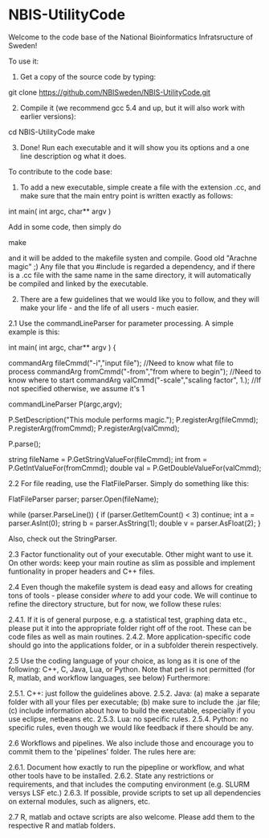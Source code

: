 # NBIS-UtilityCode

Welcome to the code base of the National Bioinformatics Infratsructure of Sweden!

To use it:
1. Get a copy of the source code by typing:

git clone https://github.com/NBISweden/NBIS-UtilityCode.git

2. Compile it (we recommend gcc 5.4 and up, but it will also work with earlier versions):

cd NBIS-UtilityCode
make

3. Done! Run each executable and it will show you its options and a one line description og what it does.


To contribute to the code base:

1. To add a new executable, simple create a file with the extension .cc, and make sure that the main entry point is written exactly as follows:

int main( int argc, char** argv )

Add in some code, then simply do

make

and it will be added to the makefile systen and compile. Good old "Arachne magic" ;)
Any file that you #include is regarded a dependency, and if there is a .cc file with the same name in the same directory, it will automatically be compiled and linked by the executable.

2. There are a few guidelines that we would like you to follow, and they will make your life - and the life of all users - much easier. 

2.1 Use the commandLineParser for parameter processing. A simple example is this:

int main( int argc, char** argv )
{

  commandArg<string> fileCmmd("-i","input file"); //Need to know what file to process
  commandArg<int> fromCmmd("-from","from where to begin"); //Need to know where to start
  commandArg<double> valCmmd("-scale","scaling factor", 1.); //If not specified otherwise, we assume it's 1

  commandLineParser P(argc,argv);
  
  P.SetDescription("This module performs magic.");
  P.registerArg(fileCmmd);
  P.registerArg(fromCmmd);
  P.registerArg(valCmmd);
 
  P.parse();
  
  string fileName = P.GetStringValueFor(fileCmmd);
  int from = P.GetIntValueFor(fromCmmd);
  double val = P.GetDoubleValueFor(valCmmd);
 
2.2 For file reading, use the FlatFileParser. Simply do something like this:

  FlatFileParser parser;
  parser.Open(fileName);

  while (parser.ParseLine()) {
    if (parser.GetItemCount() < 3)
      continue;
    int a = parser.AsInt(0);
    string b = parser.AsString(1);
    double v = parser.AsFloat(2);
  }

Also, check out the StringParser.


2.3 Factor functionality out of your executable. Other might want to use it. On other words: keep your main routine as slim as possible and implement funtionality in proper headers and C++ files.

2.4 Even though the makefile system is dead easy and allows for creating tons of tools - please consider *where* to add your code.
We will continue to refine the directory structure, but for now, we follow these rules:

2.4.1. If it is of general purpose, e.g. a statistical test, graphing data etc., please put it into the appropriate folder right off of the root. These can be code files as well as main routines.
2.4.2. More application-specific code should go into the applications folder, or in a subfolder therein respectively. 


2.5 Use the coding language of your choice, as long as it is one of the following: C++, C, Java, Lua, or Python. Note that perl is not permitted (for R, matlab, and workflow languages, see below) Furthermore:

2.5.1. C++: just follow the guidelines above.
2.5.2. Java: (a) make a separate folder with all your files per executable; (b) make sure to include the .jar file; (c) include information about how to build the executable, especially if you use eclipse, netbeans etc.
2.5.3. Lua: no specific rules.
2.5.4. Python: no specific rules, even though we would like feedback if there should be any.


2.6 Workflows and pipelines. We also include those and encourage you to commit them to the 'pipelines' folder. The rules here are:

2.6.1. Document how exactly to run the pipepline or workflow, and what other tools have to be installed. 
2.6.2. State any restrictions or requirements, and that includes the computing environment (e.g. SLURM versys LSF etc.)
2.6.3. If possible, provide scripts to set up all dependencies on external modules, such as aligners, etc.


2.7 R, matlab and octave scripts are also welcome. Please add them to the respective R and matlab folders.



